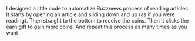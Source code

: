 I designed a little code to automatize Buzznews process of reading articles.
It starts by opening an article and sliding down and up (as if you were reading). Then straight to the bottom to receive the coins. Then it clicks the earn gift to gain more coins.
And repeat this process as many times as you want
